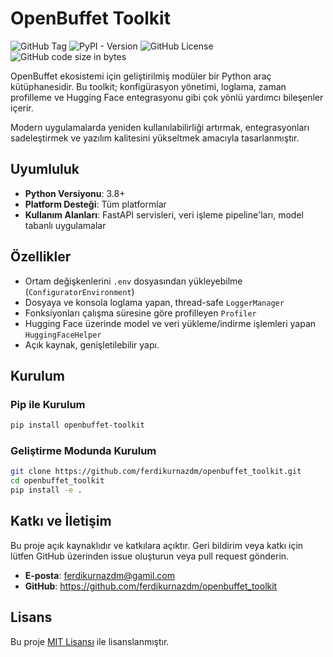 # OpenBuffet Toolkit

![GitHub Tag](https://img.shields.io/github/v/tag/ferdikurnazdm/openbuffet_toolkit)
![PyPI - Version](https://img.shields.io/pypi/v/openbuffet-toolkit)
![GitHub License](https://img.shields.io/github/license/ferdikurnazdm/openbuffet_toolkit)
![GitHub code size in bytes](https://img.shields.io/github/languages/code-size/ferdikurnazdm/openbuffet_toolkit)



OpenBuffet ekosistemi için geliştirilmiş modüler bir Python araç kütüphanesidir. Bu toolkit; konfigürasyon yönetimi, loglama, zaman profilleme ve Hugging Face entegrasyonu gibi çok yönlü yardımcı bileşenler içerir. 

Modern uygulamalarda yeniden kullanılabilirliği artırmak, entegrasyonları sadeleştirmek ve yazılım kalitesini yükseltmek amacıyla tasarlanmıştır.

## Uyumluluk

- **Python Versiyonu**: 3.8+
- **Platform Desteği**: Tüm platformlar
- **Kullanım Alanları**: FastAPI servisleri, veri işleme pipeline'ları, model tabanlı uygulamalar

## Özellikler

-  Ortam değişkenlerini `.env` dosyasından yükleyebilme (`ConfiguratorEnvironment`)
-  Dosyaya ve konsola loglama yapan, thread-safe `LoggerManager`
-  Fonksiyonları çalışma süresine göre profilleyen `Profiler`
-  Hugging Face üzerinde model ve veri yükleme/indirme işlemleri yapan `HuggingFaceHelper`
-  Açık kaynak, genişletilebilir yapı.

## Kurulum

### Pip ile Kurulum

```bash
pip install openbuffet-toolkit
```

### Geliştirme Modunda Kurulum

```bash
git clone https://github.com/ferdikurnazdm/openbuffet_toolkit.git
cd openbuffet_toolkit
pip install -e .
```

## Katkı ve İletişim

Bu proje açık kaynaklıdır ve katkılara açıktır. Geri bildirim veya katkı için lütfen GitHub üzerinden issue oluşturun veya pull request gönderin.

- **E-posta**: ferdikurnazdm@gamil.com
- **GitHub**: https://github.com/ferdikurnazdm/openbuffet_toolkit

## Lisans

Bu proje [MIT Lisansı](LICENSE) ile lisanslanmıştır.